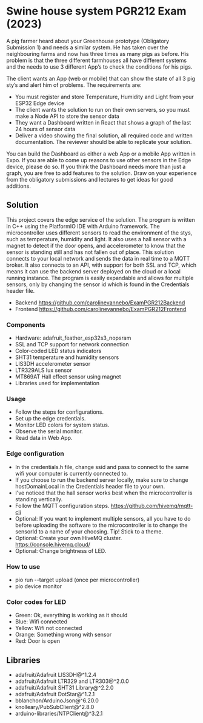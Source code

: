 # Swine house system PGR212 Exam (2023)
A pig farmer heard about your Greenhouse prototype (Obligatory Submission 1) and needs a similar system.
He has taken over the neighbouring farms and now has three times as many pigs as before. His problem is
that the three different farmhouses all have different systems and the needs to use 3 different App’s to check
the conditions for his pigs.

The client wants an App (web or mobile) that can show the state of all 3 pig sty’s and alert him of problems.
The requirements are:
- You must register and store Temperature, Humidity and Light from your ESP32 Edge device
- The client wants the solution to run on their own servers, so you must make a Node API to store the sensor
data
- They want a Dashboard written in React that shows a graph of the last 24 hours of sensor data
- Deliver a video showing the final solution, all required code and written documentation. The reviewer should
be able to replicate your solution.

You can build the Dashboard as either a web App or a mobile App written in Expo. If you are able to come up
reasons to use other sensors in the Edge device, please do so. If you think the Dashboard needs more than
just a graph, you are free to add features to the solution. Draw on your experience from the obligatory
submissions and lectures to get ideas for good additions.

## Solution
This project covers the edge service of the solution. The program is written in C++ using the PlatformIO IDE with Arduino framework. The microcontroller uses different sensors to read the environment of the stys, such as temperature, humidity and light. It also uses a hall sensor with a magnet to detect if the door opens, and accelerometer to know that the sensor is standing still and has not fallen out of place. This solution connects to your local network and sends the data in real time to a MQTT broker. It also connects to an API, with support for both SSL and TCP, which means it can use the backend server deployed on the cloud or a local running instance. The program is easily expandable and allows for multiple sensors, only by changing the sensor id which is found in the Credentials header file.
- Backend https://github.com/carolinevannebo/ExamPGR212Backend
- Frontend https://github.com/carolinevannebo/ExamPGR212Frontend

### Components
- Hardware: adafruit_feather_esp32s3_nopsram
- SSL and TCP support for network connection
- Color-coded LED status indicators
- SHT31 temperature and humidity sensors
- LIS3DH accelerometer sensor
- LTR329ALS lux sensor
- MT869AT Hall effect sensor using magnet
- Libraries used for implementation

### Usage
- Follow the steps for configurations.
- Set up the edge credentials.
- Monitor LED colors for system status.
- Observe the serial monitor.
- Read data in Web App.

### Edge configuration
- In the credentials.h file, change ssid and pass to connect to the same wifi your computer is currently connected to.
- If you choose to run the backend server locally, make sure to change hostDomainLocal in the Credentials header file to your own.
- I've noticed that the hall sensor works best when the microcontroller is standing vertically.
- Follow the MQTT configuration steps. https://github.com/hivemq/mqtt-cli
- Optional: If you want to implement multiple sensors, all you have to do before uploading the software to the microcontroller is to change the sensorId to a name of your choosing. Tip! Stick to a theme.
- Optional: Create your own HiveMQ cluster. https://console.hivemq.cloud/
- Optional: Change brightness of LED.

### How to use
- pio run --target upload (once per microcontroller)
- pio device monitor

### Color codes for LED
- Green:    Ok, everything is working as it should
- Blue:     Wifi connected
- Yellow:   Wifi not connected
- Orange:   Something wrong with sensor
- Red:      Door is open

## Libraries
- adafruit/Adafruit LIS3DH@^1.2.4
- adafruit/Adafruit LTR329 and LTR303@^2.0.0
- adafruit/Adafruit SHT31 Library@^2.2.0
- adafruit/Adafruit DotStar@^1.2.1
- bblanchon/ArduinoJson@^6.20.0
- knolleary/PubSubClient@^2.8.0
- arduino-libraries/NTPClient@^3.2.1
